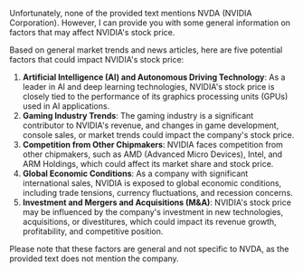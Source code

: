 Unfortunately, none of the provided text mentions NVDA (NVIDIA Corporation). However, I can provide you with some general information on factors that may affect NVIDIA's stock price.

Based on general market trends and news articles, here are five potential factors that could impact NVIDIA's stock price:

1. **Artificial Intelligence (AI) and Autonomous Driving Technology**: As a leader in AI and deep learning technologies, NVIDIA's stock price is closely tied to the performance of its graphics processing units (GPUs) used in AI applications.
2. **Gaming Industry Trends**: The gaming industry is a significant contributor to NVIDIA's revenue, and changes in game development, console sales, or market trends could impact the company's stock price.
3. **Competition from Other Chipmakers**: NVIDIA faces competition from other chipmakers, such as AMD (Advanced Micro Devices), Intel, and ARM Holdings, which could affect its market share and stock price.
4. **Global Economic Conditions**: As a company with significant international sales, NVIDIA is exposed to global economic conditions, including trade tensions, currency fluctuations, and recession concerns.
5. **Investment and Mergers and Acquisitions (M&A)**: NVIDIA's stock price may be influenced by the company's investment in new technologies, acquisitions, or divestitures, which could impact its revenue growth, profitability, and competitive position.

Please note that these factors are general and not specific to NVDA, as the provided text does not mention the company.